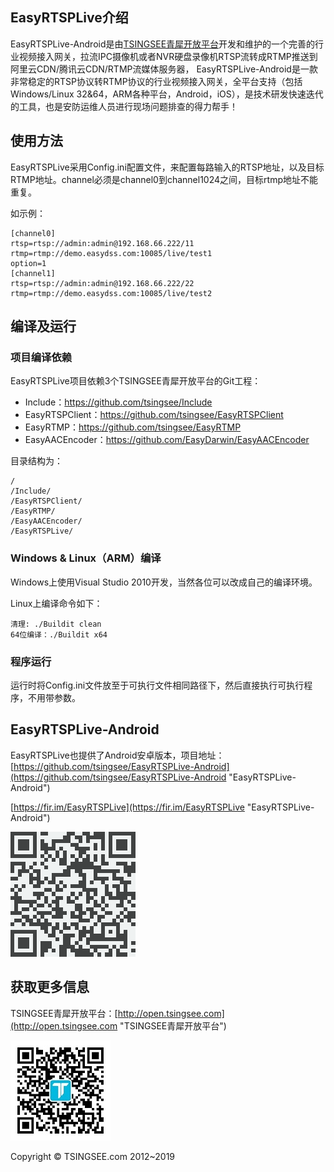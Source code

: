 ## EasyRTSPLive介绍

EasyRTSPLive-Android是由[TSINGSEE青犀开放平台](http://open.tsingsee.com "TSINGSEE青犀开放平台")开发和维护的一个完善的行业视频接入网关，拉流IPC摄像机或者NVR硬盘录像机RTSP流转成RTMP推送到阿里云CDN/腾讯云CDN/RTMP流媒体服务器， EasyRTSPLive-Android是一款非常稳定的RTSP协议转RTMP协议的行业视频接入网关，全平台支持（包括Windows/Linux 32&64，ARM各种平台，Android，iOS），是技术研发快速迭代的工具，也是安防运维人员进行现场问题排查的得力帮手！


## 使用方法

EasyRTSPLive采用Config.ini配置文件，来配置每路输入的RTSP地址，以及目标RTMP地址。channel必须是channel0到channel1024之间，目标rtmp地址不能重复。

如示例：

    [channel0]
	rtsp=rtsp://admin:admin@192.168.66.222/11
	rtmp=rtmp://demo.easydss.com:10085/live/test1
	option=1
	[channel1]
	rtsp=rtsp://admin:admin@192.168.66.222/22
	rtmp=rtmp://demo.easydss.com:10085/live/test2


## 编译及运行

### 项目编译依赖

EasyRTSPLive项目依赖3个TSINGSEE青犀开放平台的Git工程：

- Include：https://github.com/tsingsee/Include
- EasyRTSPClient：https://github.com/tsingsee/EasyRTSPClient
- EasyRTMP：https://github.com/tsingsee/EasyRTMP
- EasyAACEncoder：https://github.com/EasyDarwin/EasyAACEncoder

目录结构为：

	/
	/Include/
	/EasyRTSPClient/
	/EasyRTMP/
	/EasyAACEncoder/
	/EasyRTSPLive/

### Windows & Linux（ARM）编译

Windows上使用Visual Studio 2010开发，当然各位可以改成自己的编译环境。

Linux上编译命令如下：

	清理:	./Buildit clean
	64位编译：./Buildit x64

### 程序运行

运行时将Config.ini文件放至于可执行文件相同路径下，然后直接执行可执行程序，不用带参数。


## EasyRTSPLive-Android

 EasyRTSPLive也提供了Android安卓版本，项目地址：[https://github.com/tsingsee/EasyRTSPLive-Android](https://github.com/tsingsee/EasyRTSPLive-Android "EasyRTSPLive-Android")

[https://fir.im/EasyRTSPLive](https://fir.im/EasyRTSPLive "EasyRTSPLive-Android")

![EasyRTSPLive-Android](https://github.com/tsingsee/images/blob/master/EasyRTSPLive/fir.easyrtsplive.android.png?raw=true)


## 获取更多信息

TSINGSEE青犀开放平台：[http://open.tsingsee.com](http://open.tsingsee.com "TSINGSEE青犀开放平台")

![TSINGSEE青犀开放平台](https://github.com/tsingsee/images/blob/master/TSINGSEE/singsee_qrcode_160.jpg?raw=true)

Copyright &copy; TSINGSEE.com 2012~2019